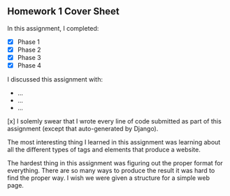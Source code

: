 Homework 1 Cover Sheet
----------------------

In this assignment, I completed:

- [x] Phase 1
- [x] Phase 2
- [x] Phase 3
- [x] Phase 4

I discussed this assignment with:

- ...
- ...
- ...

[x] I solemly swear that I wrote every line of code submitted as part
of this assignment (except that auto-generated by Django).

The most interesting thing I learned in this assignment was learning about all the different
types of tags and elements that produce a website.

The hardest thing in this assignment was figuring out the proper format for everything.
There are so many ways to produce the result it was hard to find the proper way. I wish
we were given a structure for a simple web page.